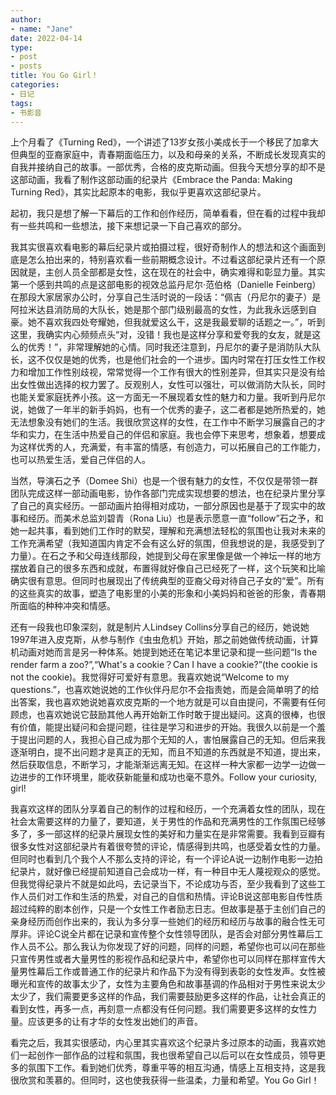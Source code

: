 ```yaml
---
author:
- name: "Jane"
date: 2022-04-14
type:
- post
- posts
title: You Go Girl！
categories:
- 日记
tags:
- 书影音
--- 
```

上个月看了《Turning Red》，一个讲述了13岁女孩小美成长于一个移民了加拿大但典型的亚裔家庭中，青春期面临压力，以及和母亲的关系，不断成长发现真实的自我并接纳自己的故事。一部优秀，合格的皮克斯动画。但我今天想分享的却不是这部动画，我看了制作这部动画的纪录片《Embrace the Panda: Making Turning Red》，其实比起原本的电影，我似乎更喜欢这部纪录片。  
  
起初，我只是想了解一下幕后的工作和创作经历，简单看看，但在看的过程中我却有一些共鸣和一些想法，接下来想记录一下自己喜欢的部分。  
  
我其实很喜欢看电影的幕后纪录片或拍摄过程，很好奇制作人的想法和这个画面到底是怎么拍出来的，特别喜欢看一些前期概念设计。不过看这部纪录片还有一个原因就是，主创人员全部都是女性，这在现在的社会中，确实难得和彰显力量。其实第一个感到共鸣的点是这部电影的视效总监丹尼尔·范伯格（Danielle Feinberg）在那段大家居家办公时，分享自己生活时说的一段话：“佩吉（丹尼尔的妻子）是阿拉米达县消防局的大队长，她是那个部门级别最高的女性，为此我永远感到自豪。她不喜欢我四处夸耀她，但我就爱这么干，这是我最爱聊的话题之一。”，听到这里，我确实内心频频点头“对，没错！我也是这样分享和爱夸我的女友，就是这么的优秀！”，非常理解她的心情。同时我还注意到，丹尼尔的妻子是消防队大队长，这不仅仅是她的优秀，也是他们社会的一个进步。国内时常在打压女性工作权力和增加工作性别歧视，常常觉得一个工作有很大的性别差异，但其实只是没有给出女性做出选择的权力罢了。反观别人，女性可以强壮，可以做消防大队长，同时也能关爱家庭抚养小孩。这一方面无一不展现着女性的魅力和力量。我听到丹尼尔说，她做了一年半的新手妈妈，也有一个优秀的妻子，这二者都是她所热爱的，她无法想象没有她们的生活。我很欣赏这样的女性，在工作中不断学习展露自己的才华和实力，在生活中热爱自己的伴侣和家庭。我也会停下来思考，想象着，想要成为这样优秀的人，充满爱，有丰富的情感，有创造力，可以拓展自己的工作能力，也可以热爱生活，爱自己伴侣的人。  
   
当然，导演石之予（Domee Shi）也是一个很有魅力的女性，不仅仅是带领一群团队完成这样一部动画电影，协作各部门完成实现想要的想法，也在纪录片里分享了自己的真实经历。一部动画片拍得相对成功，一部分原因也是基于了现实中的故事和经历。而美术总监刘碧青（Rona Liu）也是表示愿意一直“follow”石之予，和她一起共事，看到她们工作时的默契，理解和充满想法轻松的氛围也让我对未来的工作充满希望（我知道国内肯定不会有这么好的氛围，但我想说的是，我感受到了力量）。在石之予和父母连线那段，她提到父母在家里像是做一个神坛一样的地方摆放着自己的很多东西和成就，布置得就好像自己已经死了一样，这个玩笑和比喻确实很有意思。但同时也展现出了传统典型的亚裔父母对待自己子女的“爱”。所有的这些真实的故事，塑造了电影里的小美的形象和小美妈妈和爸爸的形象，青春期所面临的种种冲突和情感。  

还有一段我也印象深刻，就是制片人Lindsey Collins分享自己的经历，她说她1997年进入皮克斯，从参与制作《虫虫危机》开始，那之前她做传统动画，计算机动画对她而言是另一种体系。她提到她还在笔记本里记录和提一些问题“Is the render farm a zoo?”,“What's a cookie？Can I have a cookie?”(the cookie is not the cookie)。我觉得好可爱好有意思。我喜欢她说“Welcome to my questions.”，也喜欢她说她的工作伙伴丹尼尔不会指责她，而是会简单明了的给出答案，我也喜欢她说她喜欢皮克斯的一个地方就是可以自由提问，不需要有任何顾虑，也喜欢她说它鼓励其他人再开始新工作时敢于提出疑问。这真的很棒，也很有价值，能提出疑问和会提问题，往往是学习和进步的开始。我很久以前是一个羞于提出问题的人，我担心自己成为那个无知的人，害怕展露自己的无知。但后来我逐渐明白，提不出问题才是真正的无知，而且不知道的东西就是不知道，提出来，然后获取信息，不断学习，才能渐渐远离无知。在这样一种大家都一边学一边做一边进步的工作环境里，能收获新能量和成功也毫不意外。Follow your curiosity, girl!
  
我喜欢这样的团队分享着自己的制作的过程和经历，一个充满着女性的团队，现在社会太需要这样的力量了，要知道，关于男性的作品和充满男性的工作氛围已经够多了，多一部这样的纪录片展现女性的美好和力量实在是非常需要。我看到豆瓣有很多女性对这部纪录片有着很夸赞的评论，情感得到共鸣，也感受着女性的力量。但同时也看到几个我个人不那么支持的评论，有一个评论A说一边制作电影一边拍纪录片，就好像已经提前知道自己会成功一样，有一种目中无人蔑视观众的感觉。但我觉得纪录片不就是如此吗，去记录当下，不论成功与否，至少我看到了这些工作人员们对工作和生活的热爱，对自己的自信和热情。评论B说这部电影自传性质超过纯粹的剧本创作，只是一个女性工作者励志日志。但故事是基于主创们自己的亲身经历而创作出来的，我认为多分享一些她们的经历和经历与故事的融合性无可厚非。评论C说全片都在记录和宣传整个女性领导团队，是否会对部分男性幕后工作人员不公。那么我认为你发现了好的问题，同样的问题，希望你也可以问在那些只宣传男性或者大量男性的影视作品和纪录片中，希望你也可以同样在那样宣传大量男性幕后工作或普通工作的纪录片和作品下为没有得到表彰的女性发声。女性被曝光和宣传的故事太少了，女性为主要角色和故事基调的作品相对于男性来说太少太少了，我们需要更多这样的作品，我们需要鼓励更多这样的作品，让社会真正的看到女性，再多一点，再刻意一点都没有任何问题。我们需要更多这样的女性力量。应该更多的让有才华的女性发出她们的声音。  
  
看完之后，我其实很感动，内心里其实喜欢这个纪录片多过原本的动画，我喜欢她们一起创作一部作品的过程和氛围，我也很希望自己以后可以在女性成员，领导更多的氛围下工作。看到她们优秀，尊重平等的相互沟通，情感上互相支持，这是我很欣赏和羡慕的。但同时，这也使我获得一些温柔，力量和希望。You Go Girl！